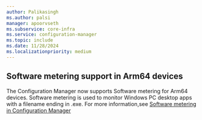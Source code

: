 ```yaml
---
author: Palikasingh
ms.author: palsi
manager: apoorvseth
ms.subservice: core-infra
ms.service: configuration-manager
ms.topic: include
ms.date: 11/28/2024
ms.localizationpriority: medium
---
```


## <a name="bkmk_ArmMetering"></a> Software metering support in Arm64 devices

The Configuration Manager now supports Software metering for Arm64 devices. Software metering is used to monitor Windows PC desktop apps with a filename ending in .exe.
For more information,see [Software metering in Configuration Manager](../../../../../apps/deploy-use/monitor-app-usage-with-software-metering.md)


